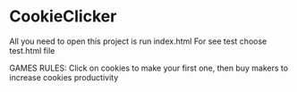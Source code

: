 # CookieClicker 
All you need to open this project is run index.html 
For see test choose test.html file

GAMES RULES: 
Click on cookies to make your first one, then buy makers to increase cookies productivity 
